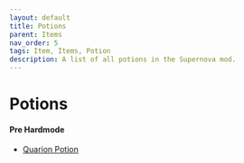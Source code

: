 ```yaml
---
layout: default
title: Potions
parent: Items
nav_order: 5
tags: Item, Items, Potion
description: A list of all potions in the Supernova mod.
---
```


# Potions

#### Pre Hardmode
- [Quarion Potion](https://koekmeneer.github.io/SupernovaMod/docs/items/potions/quarion_potion)